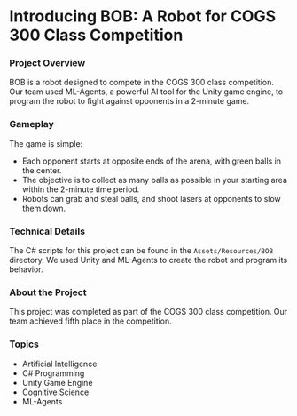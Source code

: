 
**Introducing BOB: A Robot for COGS 300 Class Competition**
=====================================================

### Project Overview

BOB is a robot designed to compete in the COGS 300 class competition. Our team used ML-Agents, a powerful AI tool for the Unity game engine, to program the robot to fight against opponents in a 2-minute game.

### Gameplay

The game is simple:

* Each opponent starts at opposite ends of the arena, with green balls in the center.
* The objective is to collect as many balls as possible in your starting area within the 2-minute time period.
* Robots can grab and steal balls, and shoot lasers at opponents to slow them down.

### Technical Details

The C# scripts for this project can be found in the `Assets/Resources/BOB` directory. We used Unity and ML-Agents to create the robot and program its behavior.

### About the Project

This project was completed as part of the COGS 300 class competition. Our team achieved fifth place in the competition.
### Topics

* Artificial Intelligence
* C# Programming
* Unity Game Engine
* Cognitive Science
* ML-Agents
